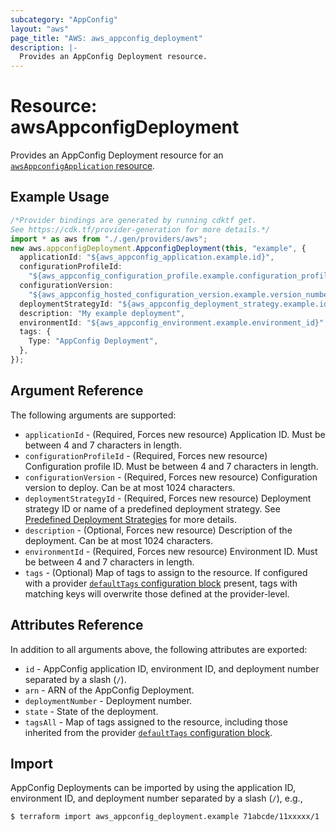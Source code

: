 ```yaml
---
subcategory: "AppConfig"
layout: "aws"
page_title: "AWS: aws_appconfig_deployment"
description: |-
  Provides an AppConfig Deployment resource.
---
```


# Resource: awsAppconfigDeployment

Provides an AppConfig Deployment resource for an [`awsAppconfigApplication` resource](appconfig_application.html.markdown).

## Example Usage

```typescript
/*Provider bindings are generated by running cdktf get.
See https://cdk.tf/provider-generation for more details.*/
import * as aws from "./.gen/providers/aws";
new aws.appconfigDeployment.AppconfigDeployment(this, "example", {
  applicationId: "${aws_appconfig_application.example.id}",
  configurationProfileId:
    "${aws_appconfig_configuration_profile.example.configuration_profile_id}",
  configurationVersion:
    "${aws_appconfig_hosted_configuration_version.example.version_number}",
  deploymentStrategyId: "${aws_appconfig_deployment_strategy.example.id}",
  description: "My example deployment",
  environmentId: "${aws_appconfig_environment.example.environment_id}",
  tags: {
    Type: "AppConfig Deployment",
  },
});

```

## Argument Reference

The following arguments are supported:

* `applicationId` - (Required, Forces new resource) Application ID. Must be between 4 and 7 characters in length.
* `configurationProfileId` - (Required, Forces new resource) Configuration profile ID. Must be between 4 and 7 characters in length.
* `configurationVersion` - (Required, Forces new resource) Configuration version to deploy. Can be at most 1024 characters.
* `deploymentStrategyId` - (Required, Forces new resource) Deployment strategy ID or name of a predefined deployment strategy. See [Predefined Deployment Strategies](https://docs.aws.amazon.com/appconfig/latest/userguide/appconfig-creating-deployment-strategy.html#appconfig-creating-deployment-strategy-predefined) for more details.
* `description` - (Optional, Forces new resource) Description of the deployment. Can be at most 1024 characters.
* `environmentId` - (Required, Forces new resource) Environment ID. Must be between 4 and 7 characters in length.
* `tags` - (Optional) Map of tags to assign to the resource. If configured with a provider [`defaultTags` configuration block](https://registry.terraform.io/providers/hashicorp/aws/latest/docs#default_tags-configuration-block) present, tags with matching keys will overwrite those defined at the provider-level.

## Attributes Reference

In addition to all arguments above, the following attributes are exported:

* `id` - AppConfig application ID, environment ID, and deployment number separated by a slash (`/`).
* `arn` - ARN of the AppConfig Deployment.
* `deploymentNumber` - Deployment number.
* `state` - State of the deployment.
* `tagsAll` - Map of tags assigned to the resource, including those inherited from the provider [`defaultTags` configuration block](https://registry.terraform.io/providers/hashicorp/aws/latest/docs#default_tags-configuration-block).

## Import

AppConfig Deployments can be imported by using the application ID, environment ID, and deployment number separated by a slash (`/`), e.g.,

```console
$ terraform import aws_appconfig_deployment.example 71abcde/11xxxxx/1
```
